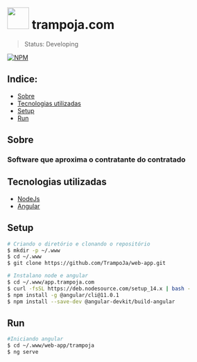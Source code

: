 # <img src="https://avatars.githubusercontent.com/u/82920648?v=4" width="50" height="50"> trampoja.com
> Status: Developing

[![NPM](https://img.shields.io/badge/license-proprietary-red)](https://github.com/TrampoJa/web-app/LICENSE)

## Indice:
- [Sobre](#-sobre)
- [Tecnologias utilizadas](#-Tecnologias-utilizadas)
- [Setup](#-setup)
- [Run](#-run)


## Sobre
### Software que aproxima o contratante do contratado


## Tecnologias utilizadas

* [NodeJs](https://nodejs.org/pt-br/)
* [Angular](https://angular.io/)


## Setup

```bash
# Criando o diretório e clonando o repositório
$ mkdir -p ~/.www
$ cd ~/.www
$ git clone https://github.com/TrampoJa/web-app.git

# Instalano node e angular
$ cd ~/.www/app.trampoja.com
$ curl -fsSL https://deb.nodesource.com/setup_14.x | bash -
$ npm install -g @angular/cli@11.0.1
$ npm install --save-dev @angular-devkit/build-angular
```

## Run

```bash
#Iniciando angular
$ cd ~/.www/web-app/trampoja
$ ng serve
```
